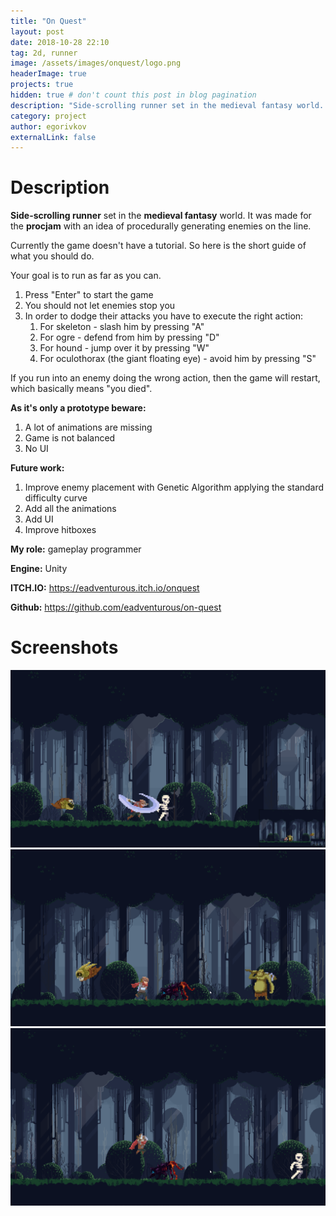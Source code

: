 ```yaml
---
title: "On Quest"
layout: post
date: 2018-10-28 22:10
tag: 2d, runner
image: /assets/images/onquest/logo.png
headerImage: true
projects: true
hidden: true # don't count this post in blog pagination
description: "Side-scrolling runner set in the medieval fantasy world. It was made for the procjam with an idea of procedurally generating enemies on the line."
category: project
author: egorivkov
externalLink: false
---
```


Description
==============
**Side-scrolling runner** set in the **medieval fantasy** world. It was made for the **procjam** with an idea of procedurally generating enemies on the line.

Currently the game doesn't have a tutorial. So here is the short guide of what you should do.

Your goal is to run as far as you can.
1. Press "Enter" to start the game
2. You should not let enemies stop you
3. In order to dodge their attacks you have to execute the right action:
    1. For skeleton - slash him by pressing "A"
    2. For ogre - defend from him by pressing "D"
    3. For hound - jump over it by pressing "W"
    4. For oculothorax (the giant floating eye) - avoid him by pressing "S"

If you run into an enemy doing the wrong action, then the game will restart, which basically means "you died".

**As it's only a prototype beware:**

1. A lot of animations are missing
2. Game is not balanced
3. No UI

**Future work:**

1. Improve enemy placement with Genetic Algorithm applying the standard difficulty curve
2. Add all the animations
3. Add UI
4. Improve hitboxes

**My role:** gameplay programmer

**Engine:** Unity

**ITCH.IO:** <https://eadventurous.itch.io/onquest>

**Github:** <https://github.com/eadventurous/on-quest>


Screenshots
==============
![Screenshot](/assets/images/onquest/gameplay2.png) ![Screenshot](/assets/images/onquest/gameplay1.png) ![Screenshot](/assets/images/onquest/gameplay3.png)
